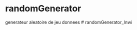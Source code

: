 # randomGenerator
generateur aleatoire de jeu donnees
#   r a n d o m G e n e r a t o r _ I n w i  
 